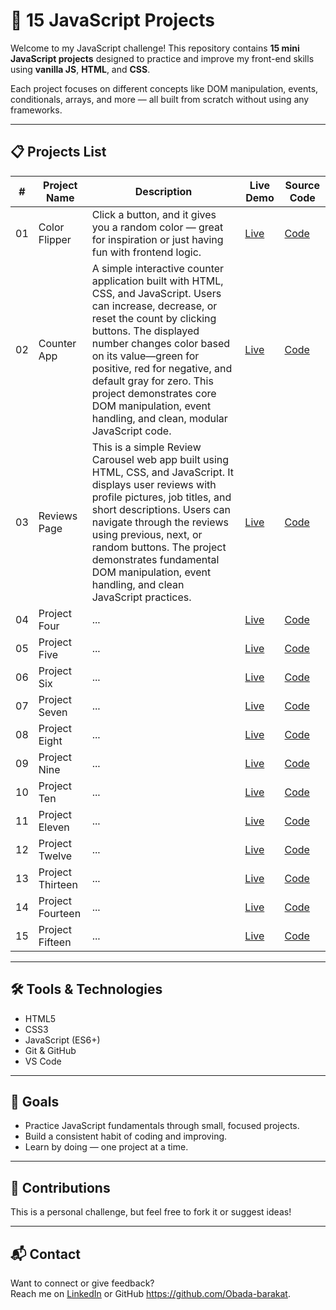 # 🚀 15 JavaScript Projects

Welcome to my JavaScript challenge! This repository contains **15 mini JavaScript projects** designed to practice and improve my front-end skills using **vanilla JS**, **HTML**, and **CSS**.

Each project focuses on different concepts like DOM manipulation, events, conditionals, arrays, and more — all built from scratch without using any frameworks.

---

## 📋 Projects List

| #   | Project Name             | Description                         | Live Demo                | Source Code              |
|-----|--------------------------|-------------------------------------|---------------------------|--------------------------|
| 01  | Color Flipper              | Click a button, and it gives you a random color — great for inspiration or just having fun with frontend logic.   | [Live](https://obada-barakat.github.io/JavaScript-Projects/1-JavaScript-color-flipper)                | [Code](https://github.com/Obada-barakat/JavaScript-Projects/tree/main/1-JavaScript-color-flipper)                |
| 02  | Counter App              | A simple interactive counter application built with HTML, CSS, and JavaScript. Users can increase, decrease, or reset the count by clicking buttons. The displayed number changes color based on its value—green for positive, red for negative, and default gray for zero. This project demonstrates core DOM manipulation, event handling, and clean, modular JavaScript code.    | [Live](https://obada-barakat.github.io/JavaScript-Projects/2-JavaScript-counter)                | [Code](https://github.com/Obada-barakat/JavaScript-Projects/tree/main/2-JavaScript-counter)                |
| 03  | Reviews Page            | This is a simple Review Carousel web app built using HTML, CSS, and JavaScript. It displays user reviews with profile pictures, job titles, and short descriptions. Users can navigate through the reviews using previous, next, or random buttons. The project demonstrates fundamental DOM manipulation, event handling, and clean JavaScript practices.  | [Live](https://obada-barakat.github.io/JavaScript-Projects/3-JavaScript-reviews)                | [Code](https://github.com/Obada-barakat/JavaScript-Projects/tree/main/3-JavaScript-reviews)                |
| 04  | Project Four             | ...                                 | [Live](#)                | [Code](#)                |
| 05  | Project Five             | ...                                 | [Live](#)                | [Code](#)                |
| 06  | Project Six              | ...                                 | [Live](#)                | [Code](#)                |
| 07  | Project Seven            | ...                                 | [Live](#)                | [Code](#)                |
| 08  | Project Eight            | ...                                 | [Live](#)                | [Code](#)                |
| 09  | Project Nine             | ...                                 | [Live](#)                | [Code](#)                |
| 10  | Project Ten              | ...                                 | [Live](#)                | [Code](#)                |
| 11  | Project Eleven           | ...                                 | [Live](#)                | [Code](#)                |
| 12  | Project Twelve           | ...                                 | [Live](#)                | [Code](#)                |
| 13  | Project Thirteen         | ...                                 | [Live](#)                | [Code](#)                |
| 14  | Project Fourteen         | ...                                 | [Live](#)                | [Code](#)                |
| 15  | Project Fifteen          | ...                                 | [Live](#)                | [Code](#)                |

---

## 🛠️ Tools & Technologies

- HTML5  
- CSS3  
- JavaScript (ES6+)  
- Git & GitHub  
- VS Code

---

## 📌 Goals

- Practice JavaScript fundamentals through small, focused projects.
- Build a consistent habit of coding and improving.
- Learn by doing — one project at a time.

---

## 🙌 Contributions

This is a personal challenge, but feel free to fork it or suggest ideas!

---

## 📬 Contact

Want to connect or give feedback?  
Reach me on [LinkedIn](www.linkedin.com/in/ubba-obada) or GitHub https://github.com/Obada-barakat.


